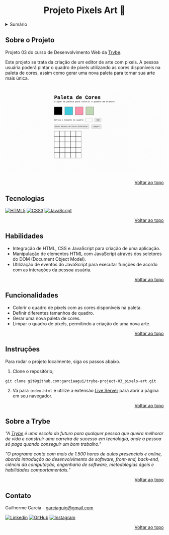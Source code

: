 <a name="readme-top"></a>

<h1 align="center">Projeto Pixels Art 🎨</h1>

<details>
  <summary>Sumário</summary>
  <ol>
    <li><a href="#sobre-o-projeto">Sobre o Projeto</a></li>
    <li><a href="#tecnologias">Tecnologias</a></li>
    <li><a href="#habilidades">Habilidades</a></li>
    <li><a href="#instruções">Instruções</a></li>
    <li><a href="#funcionalidades">Funcionalidades</a></li>
    <li><a href="#sobre-a-trybe">Sobre a Trybe</a></li>
    <li><a href="#contato">Contato</a></li>
  </ol>
</details>

## Sobre o Projeto
Projeto 03 do curso de Desenvolvimento Web da [Trybe](https://www.betrybe.com/).

Este projeto se trata da criação de um editor de arte com pixels. A pessoa usuária poderá pintar o quadro de pixels utilizando as cores disponíveis na paleta de cores, assim como gerar uma nova paleta para tornar sua arte mais única.

![Project Pixels Art][project-gif]

<p align="right"><a href="#readme-top">Voltar ao topo</a></p>

## Tecnologias
[![HTML5][html5-badge]][html5-url] [![CSS3][css3-badge]][css3-url] [![JavaScript][javascript-badge]][javascript-url]

<p align="right"><a href="#readme-top">Voltar ao topo</a></p>

## Habilidades
<ul>
  <li>Integração de HTML, CSS e JavaScript para criação de uma aplicação.</li>
  <li>Manipulação de elementos HTML com JavaScript através dos seletores do DOM (Document Object Model).</li>
  <li>Utilização de eventos do JavaScript para executar funções de acordo com as interações da pessoa usuária.</li>
</ul>

<p align="right"><a href="#readme-top">Voltar ao topo</a></p>

## Funcionalidades
<ul>
  <li>Colorir o quadro de pixels com as cores disponíveis na paleta.</li>
  <li>Definir diferentes tamanhos de quadro.</li>
  <li>Gerar uma nova paleta de cores.</li>
  <li>Limpar o quadro de pixels, permitindo a criação de uma nova arte.</li>
</ul>

<p align="right"><a href="#readme-top">Voltar ao topo</a></p>

## Instruções
Para rodar o projeto localmente, siga os passos abaixo.

1. Clone o repositório;
```
git clone git@github.com:garciaagui/trybe-project-03_pixels-art.git
```
2. Vá para `index.html` e utilize a extensão [Live Server](https://marketplace.visualstudio.com/items?itemName=ritwickdey.LiveServer) para abrir a página em seu navegador.

<p align="right"><a href="#readme-top">Voltar ao topo</a></p>

## Sobre a Trybe
_"A [Trybe](https://www.betrybe.com/) é uma escola do futuro para qualquer pessoa que queira melhorar de vida e construir uma carreira de sucesso em tecnologia, onde a pessoa só paga quando conseguir um bom trabalho."_

_"O programa conta com mais de 1.500 horas de aulas presenciais e online, aborda introdução ao desenvolvimento de software, front-end, back-end, ciência da computação, engenharia de software, metodologias ágeis e habilidades comportamentais._"

<p align="right"><a href="#readme-top">Voltar ao topo</a></p>

## Contato
Guilherme Garcia - garciaguig@gmail.com

[![Linkedin][linkedin-badge]][linkedin-url] [![GitHub][github-badge]][github-url] [![Instagram][instagram-badge]][instagram-url]

<p align="right"><a href="#readme-top">Voltar ao topo</a></p>

<!-- MARKDOWN LINKS & IMAGES -->
[project-gif]: /project-gif.gif
[html5-url]: https://developer.mozilla.org/en-US/docs/Web/HTML
[html5-badge]: https://img.shields.io/badge/HTML5-E34F26?style=for-the-badge&logo=html5&logoColor=white
[css3-url]: https://developer.mozilla.org/en-US/docs/Web/CSS
[css3-badge]: https://img.shields.io/badge/CSS3-1572B6?style=for-the-badge&logo=css3&logoColor=white
[javascript-url]: https://developer.mozilla.org/en-US/docs/Web/JavaScript
[javascript-badge]: https://img.shields.io/badge/JavaScript-323330?style=for-the-badge&logo=javascript&logoColor=F7DF1E
[linkedin-badge]: https://img.shields.io/badge/LinkedIn-0077B5?style=for-the-badge&logo=linkedin&logoColor=white
[linkedin-url]: https://www.linkedin.com/in/garciaagui/
[github-badge]: https://img.shields.io/badge/GitHub-100000?style=for-the-badge&logo=github&logoColor=white
[github-url]: https://github.com/garciaagui
[instagram-badge]: https://img.shields.io/badge/Instagram-E4405F?style=for-the-badge&logo=instagram&logoColor=white
[instagram-url]: https://www.instagram.com/garciaagui/